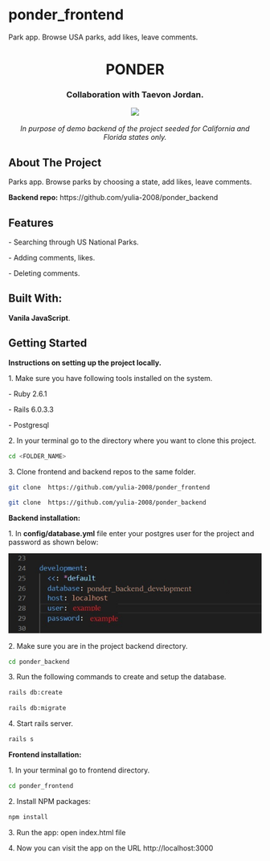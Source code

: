 # ponder_frontend

Park app. Browse USA parks, add likes, leave comments.



<h1 align="center">PONDER</h1>
<h3 align="center">Collaboration with Taevon Jordan.</h3>
<div align="center">
<img src="./ponder-demo.gif"></img>
<p><i>In purpose of demo backend of the project seeded for California and Florida states only.</i> </p>
</div>
<h2>About The Project</h2>
<p> Parks app. Browse parks by choosing a state, add likes, leave comments.</p> 
<p><b>Backend repo:</b> https://github.com/yulia-2008/ponder_backend</p> 

<h2>Features</h2>
<p>- Searching through US National Parks.</p>
<p>- Adding comments, likes.</p>
<p>- Deleting comments.</p>

<h2>Built With:</h2>
  <b>Vanila JavaScript</b>. 

<h2>Getting Started</h2>
<p><b>Instructions on setting up the project locally.</b> </p>
<p> 1. Make sure you have following tools installed on the system.</p>
<p>- Ruby 2.6.1 </p>
<p>- Rails 6.0.3.3 </p>
<p>- Postgresql </p>
<p> 2. In your terminal go to the directory where you want to clone this project.</p>

```sh
cd <FOLDER_NAME>
```

<p> 3.  Clone frontend and backend repos to the same folder.</p>

```sh
git clone  https://github.com/yulia-2008/ponder_frontend
```

```sh
git clone  https://github.com/yulia-2008/ponder_backend
```
<p> <b>Backend installation: </b> </p>

<p> 1. In <b>config/database.yml</b> file enter your postgres user for the project and password as shown below:</p>
 <div align="center">
 <img src="./database_example.jpg"></img>
 </div>
 
 <p> 2. Make sure you are in the project backend directory. </p>
      
```sh
cd ponder_backend
```
 
 <p> 3. Run the following commands to create and setup the database. </p>
     
```sh
rails db:create
```
     
```sh
rails db:migrate
``` 
 <p> 4. Start rails server.</p>

```sh
rails s
```
<p> <b>Frontend installation: </b></p>
 <p> 1. In your terminal go to frontend directory.</p>
 
```sh
cd ponder_frontend
```

 <p> 2. Install NPM packages:</p>
 
```sh
npm install
```

 <p> 3. Run the app: open index.html file</p>

<p> 4. Now you can visit the app on the URL http://localhost:3000 </p>





